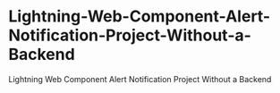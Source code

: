 # Lightning-Web-Component-Alert-Notification-Project-Without-a-Backend
 Lightning Web Component Alert Notification Project Without a Backend
